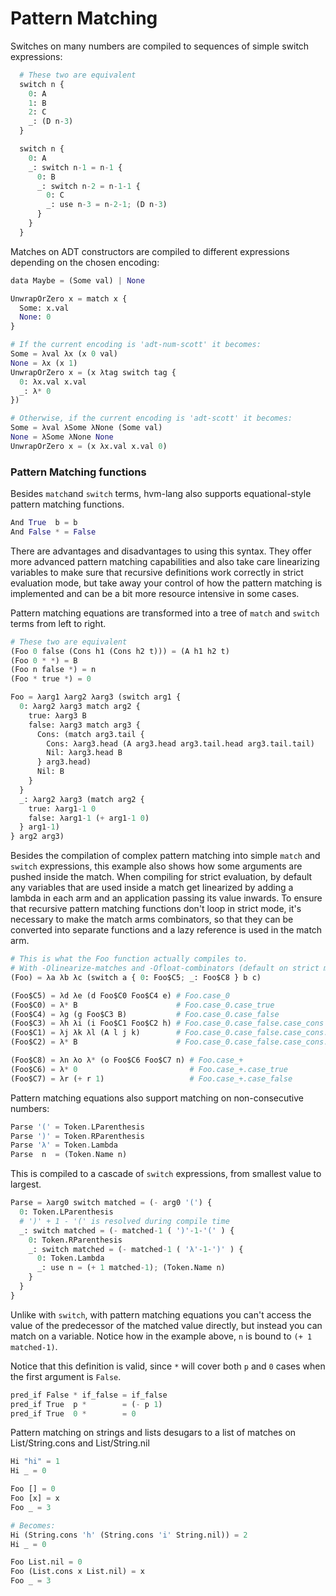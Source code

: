 # Pattern Matching

Switches on many numbers are compiled to sequences of simple switch expressions:
```py
  # These two are equivalent
  switch n {
    0: A
    1: B
    2: C
    _: (D n-3)
  }

  switch n {
    0: A
    _: switch n-1 = n-1 {
      0: B
      _: switch n-2 = n-1-1 {
        0: C
        _: use n-3 = n-2-1; (D n-3)
      }
    }
  }
```

Matches on ADT constructors are compiled to different expressions depending on the chosen encoding:
```py
data Maybe = (Some val) | None

UnwrapOrZero x = match x {
  Some: x.val
  None: 0
}

# If the current encoding is 'adt-num-scott' it becomes:
Some = λval λx (x 0 val)
None = λx (x 1)
UnwrapOrZero x = (x λtag switch tag {
  0: λx.val x.val
  _: λ* 0
})

# Otherwise, if the current encoding is 'adt-scott' it becomes:
Some = λval λSome λNone (Some val)
None = λSome λNone None
UnwrapOrZero x = (x λx.val x.val 0)
```

### Pattern Matching functions

Besides `match`and `switch` terms, hvm-lang also supports equational-style pattern matching functions.

```py
And True  b = b
And False * = False
```

There are advantages and disadvantages to using this syntax. 
They offer more advanced pattern matching capabilities and also take care linearizing variables to make sure that recursive definitions work correctly in strict evaluation mode, but take away your control of how the pattern matching is implemented and can be a bit more resource intensive in some cases.

Pattern matching equations are transformed into a tree of `match` and `switch` terms from left to right.
```py
# These two are equivalent
(Foo 0 false (Cons h1 (Cons h2 t))) = (A h1 h2 t)
(Foo 0 * *) = B
(Foo n false *) = n
(Foo * true *) = 0

Foo = λarg1 λarg2 λarg3 (switch arg1 {
  0: λarg2 λarg3 match arg2 {
    true: λarg3 B
    false: λarg3 match arg3 {
      Cons: (match arg3.tail {
        Cons: λarg3.head (A arg3.head arg3.tail.head arg3.tail.tail)
        Nil: λarg3.head B
      } arg3.head)
      Nil: B
    }
  }
  _: λarg2 λarg3 (match arg2 {
    true: λarg1-1 0
    false: λarg1-1 (+ arg1-1 0)
  } arg1-1)
} arg2 arg3)
```
Besides the compilation of complex pattern matching into simple `match` and `switch` expressions, this example also shows how some arguments are pushed inside the match.
When compiling for strict evaluation, by default any variables that are used inside a match get linearized by adding a lambda in each arm and an application passing its value inwards.
To ensure that recursive pattern matching functions don't loop in strict mode, it's necessary to make the match arms combinators, so that they can be converted into separate functions and a lazy reference is used in the match arm.
```py
# This is what the Foo function actually compiles to.
# With -Olinearize-matches and -Ofloat-combinators (default on strict mode)
(Foo) = λa λb λc (switch a { 0: Foo$C5; _: Foo$C8 } b c)

(Foo$C5) = λd λe (d Foo$C0 Foo$C4 e) # Foo.case_0
(Foo$C0) = λ* B                      # Foo.case_0.case_true
(Foo$C4) = λg (g Foo$C3 B)           # Foo.case_0.case_false
(Foo$C3) = λh λi (i Foo$C1 Foo$C2 h) # Foo.case_0.case_false.case_cons
(Foo$C1) = λj λk λl (A l j k)        # Foo.case_0.case_false.case_cons.case_cons
(Foo$C2) = λ* B                      # Foo.case_0.case_false.case_cons.case_nil

(Foo$C8) = λn λo λ* (o Foo$C6 Foo$C7 n) # Foo.case_+
(Foo$C6) = λ* 0                         # Foo.case_+.case_true
(Foo$C7) = λr (+ r 1)                   # Foo.case_+.case_false
```

Pattern matching equations also support matching on non-consecutive numbers:
```rust
Parse '(' = Token.LParenthesis
Parse ')' = Token.RParenthesis
Parse 'λ' = Token.Lambda
Parse  n  = (Token.Name n)
```
This is compiled to a cascade of `switch` expressions, from smallest value to largest.
```py
Parse = λarg0 switch matched = (- arg0 '(') {
  0: Token.LParenthesis
  # ')' + 1 - '(' is resolved during compile time
  _: switch matched = (- matched-1 ( ')'-1-'(' ) {
    0: Token.RParenthesis
    _: switch matched = (- matched-1 ( 'λ'-1-')' ) {
      0: Token.Lambda
      _: use n = (+ 1 matched-1); (Token.Name n)
    }
  }
}
```
Unlike with `switch`, with pattern matching equations you can't access the value of the predecessor of the matched value directly, but instead you can match on a variable.
Notice how in the example above, `n` is bound to `(+ 1 matched-1)`.

Notice that this definition is valid, since `*` will cover both `p` and `0` cases when the first argument is `False`.

```rust
pred_if False * if_false = if_false
pred_if True  p *        = (- p 1)
pred_if True  0 *        = 0
```

Pattern matching on strings and lists desugars to a list of matches on List/String.cons and List/String.nil

```py
Hi "hi" = 1
Hi _ = 0

Foo [] = 0
Foo [x] = x
Foo _ = 3

# Becomes:
Hi (String.cons 'h' (String.cons 'i' String.nil)) = 2
Hi _ = 0

Foo List.nil = 0
Foo (List.cons x List.nil) = x
Foo _ = 3
```
